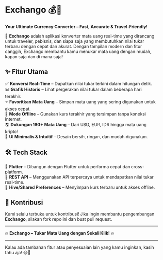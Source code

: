 
# **Exchango 💰🚀**  
**Your Ultimate Currency Converter – Fast, Accurate & Travel-Friendly!**  

🔄 **Exchango** adalah aplikasi konverter mata uang real-time yang dirancang untuk traveler, pebisnis, dan siapa saja yang membutuhkan nilai tukar terbaru dengan cepat dan akurat. Dengan tampilan modern dan fitur canggih, Exchango membantu kamu menukar mata uang dengan mudah, kapan saja dan di mana saja!  

## ✨ **Fitur Utama**  
✅ **Konversi Real-Time** – Dapatkan nilai tukar terkini dalam hitungan detik.  
📊 **Grafik Historis** – Lihat pergerakan nilai tukar dalam beberapa hari terakhir.  
⭐ **Favoritkan Mata Uang** – Simpan mata uang yang sering digunakan untuk akses cepat.  
📶 **Mode Offline** – Gunakan kurs terakhir yang tersimpan tanpa koneksi internet.  
🌎 **Dukungan 160+ Mata Uang** – Dari USD, EUR, IDR hingga mata uang kripto!  
🎨 **UI Minimalis & Intuitif** – Desain bersih, ringan, dan mudah digunakan.  

## 🛠 **Tech Stack**  
🚀 **Flutter** – Dibangun dengan Flutter untuk performa cepat dan cross-platform.  
🔗 **REST API** – Menggunakan API terpercaya untuk mendapatkan nilai tukar real-time.  
💾 **Hive/Shared Preferences** – Menyimpan kurs terbaru untuk akses offline.  


## 🤝 **Kontribusi**  
Kami selalu terbuka untuk kontribusi! Jika ingin membantu pengembangan **Exchango**, silakan fork repo ini dan buat pull request.  

---

🔥 **Exchango – Tukar Mata Uang dengan Sekali Klik!** 🔥  

---

Kalau ada tambahan fitur atau penyesuaian lain yang kamu inginkan, kasih tahu aja! 😃🚀
